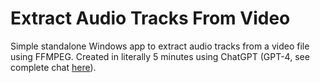 # Extract Audio Tracks From Video
Simple standalone Windows app to extract audio tracks from a video file using FFMPEG. Created in literally 5 minutes using ChatGPT (GPT-4, see complete chat [here](https://chat.openai.com/share/d9f8bf8c-da21-4be4-804d-a8114d03169c)).